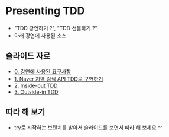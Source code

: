 # Presenting TDD

- "TDD 강연하기 ?", "TDD 선물하기 ?"
- 아래 강연에 사용된 소스

## 슬라이드 자료
- [0. 강연에 사용된 요구사항](https://htmlpreview.github.io/?https://github.com/msbaek/presenting-tdd/blob/main/slides/presenting-tdd-0.requirements.html)
- [1. Naver 지역 검색 API TDD로 구현하기](https://htmlpreview.github.io/?https://github.com/msbaek/presenting-tdd/blob/main/slides/presenting-tdd-1.naver-search-api.html)
- [2. Inside-out TDD](https://htmlpreview.github.io/?https://github.com/msbaek/presenting-tdd/blob/main/slides/presenting-tdd-2.inside-out.html)
- [3. Outside-in TDD](https://htmlpreview.github.io/?https://github.com/msbaek/presenting-tdd/blob/main/slides/presenting-tdd-3.outside-in.html)

## 따라 해 보기

- try로 시작하는 브랜치를 받아서 슬라이드를 보면서 따라 해 보세요 ^^